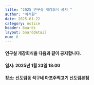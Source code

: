 ```yaml
---
title: "2025 연구실 개강회식 공지 "
author: "이석원"
date: 2025-01-22
category: notice
header: Boards
layout: boarddetail
num: 8
---
```


#### 연구실 개강회식을 다음과 같이 공지합니다.
#### 일시: 2025년 1월 23일 18:00 
#### 장소: 신도림동 석구네 마포주먹고기 신도림본점 